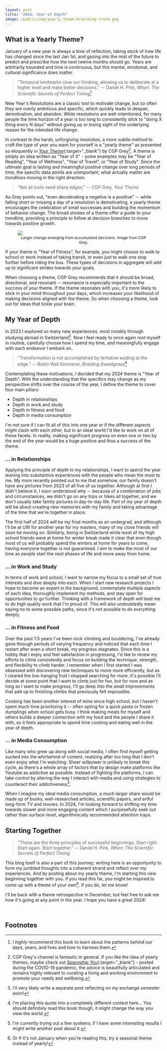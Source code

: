 ```yaml
---
layout: post
title: "2024: Year of Depth"
image: /public/img/yearly_theme-branching-trend.png
---
```


## What is a Yearly Theme?

January of a new year is always a time of reflection, taking stock of how life has changed since the last Jan 1st, and gazing into the mist of the future to predict and prescribe how the next twelve months should go. Years are arbitrarily bounded and time is continuous, but this mental, emotional, and cultural significance does matter.

> "Temporal landmarks slow our thinking, allowing us to deliberate at a higher level and make better decisions." -- Daniel H. Pink, *When: The Scientific Secrets of Perfect Timing*[^1]

New Year's Resolutions are a classic tool to motivate change, but so often they are overly ambitious and specific, which quickly leads to despair, demotivation, and abandon. 
While resolutions are well-intentioned, for many people the time horizon of a year is too long to consistently stick to "doing X thing every N days" without giving up or losing sight of the underlying reason for the intended life change.

In contrast to the harsh, unforgiving resolution, a more subtle method to craft the type of year you want for yourself is a "yearly theme" as presented so eloquently in [*Your Theme*](https://www.youtube.com/watch?v=NVGuFdX5guE){:target="_blank"} by CGP Grey[^2]. 
A theme is simply an idea written as "Year of X" - some examples may be "Year of Reading", "Year of Wellness", "Year of Travel", or "Year of Study". 
Since the ultimate goal is lasting and meaningful positive change over long periods of time, the specific data points are unimportant; what actually matter are *trendlines* moving in the right direction. 

> "Not all tools need sharp edges." -- CGP Grey, *Your Theme*

As Grey points out, "even decelerating a negative is a positive" -- while falling short or missing a day of a resolution is demotivating, a yearly theme encourages the celebration of small successes and building the momentum of behavior change.
The broad strokes of a theme offer a guide to your trendline, providing a principle to follow at decision branches to move towards positive growth. 

<figure>
    <img src="/public/img/yearly_theme-branching-trend.png" style="margin-bottom: 0; display: block; margin-left: auto; margin-right: auto;" />
    <figcaption style="font-size: 0.75rem; text-align: center;">Larger change emerging from accumulated decisions. Image from CGP Grey.</figcaption>
</figure>

If your theme is "Year of Fitness", for example, you might choose to walk to school or work instead of taking transit, or even just to walk one stop further before riding the bus. These types of decisions in aggregate will add up to significant strides towards your goals.

When choosing a theme, CGP Grey recommends that it should be broad, directional, and resonant -- resonance is especially important to the success of your theme. If the theme resonates with you, it's more likely to stick in your mind throughout your days, which increases your likelihood of making decisions aligned with the theme. So when choosing a theme, look out for ideas that tickle your brain. 


## My Year of Depth

In 2023 I explored so many new experiences, most notably through studying abroad in Switzerland[^3]. Now I feel ready to once again root myself in routine, carefully choose how I spend my time, and meaningfully engage with each endeavor I embark on. 

> "Transformation is not accomplished by tentative wading at the edge." -- Robin Wall Kimmerer, *Braiding Sweetgrass*[^4]

Contemplating these motivations, I decided that my 2024 theme is "Year of Depth". With the understanding that the specifics may change as my perspective shifts over the course of the year, I define the theme to cover four main pillars:

- Depth in relationships
- Depth in work and study
- Depth in fitness and food
- Depth in media consumption

I'm not sure if I can fit all of this into one year or if the different aspects might clash with each other, but in an ideal world I'd like to work on all of these facets. 
In reality, making significant progress on even one or two by the end of the year would be a huge positive and thus a success of the theme.

### ... in Relationships
Applying the principle of depth to my relationships, I want to spend the year leaning into substantive experiences with the people who mean the most to me. 
My mom recently pointed out to me that somehow, our family doesn't have any pictures from 2023 of all five of us together. Although at first I didn't believe it, I soon understood why -- because of a combination of jobs and circumstances, we didn't go on any trips or hikes all together, and we don't usually take family pictures in day-to-day life. Part of my year of depth will be about creating new memories with my family and taking advantage of the time that we're together in place.

The first half of 2024 will be my final months as an undergrad, and although I'll be at UW for another year for my masters, many of my close friends will soon be moving on. Similarly, being in Switzerland while most of my high school friends were at home for winter break made it clear that even though most of us will probably spend the winters at home for years to come, having everyone together is not guaranteed. I aim to make the most of our time as people start the next phases of life and move away from home.

### ... in Work and Study
In terms of work and school, I want to narrow my focus to a small set of true interests and dive deeply into each. 
When I start new research projects I hope to become an expert in the background, contemplate multiple aspects of each idea, thoroughly implement my methods, and stay open for opportunities to go further. Thinking with a framework of depth will lead me to do high quality work that I'm proud of. 
This will also undoubtedly mean saying no to some possible paths, since it's not possible to do *everything* deeply.

### ... in Fitness and Food
Over the past 1.5 years I've been rock climbing and bouldering, I've already gone through periods of varying frequency and noticed that each time I restart after even a short break, my progress stagnates. 
Since this is a hobby that I enjoy and feel satisfaction in progressing, I'd like to renew my efforts to climb consistently and focus on building the technique, strength, and flexibility to climb harder. 
I remember when I first started I was obsessed with discovering new techniques to move more efficiently, but as I cleared the low-hanging fruit I stopped searching for more. 
It's possible I'll decide at some point that I want to climb just for fun, but for now and as long as I want to make progress, I'll go deep into the small improvements that add up to finishing climbs that previously felt impossible.

Cooking has been another interest of mine since high school, but I haven't spent much time prioritizing it -- often opting for a quick pasta or frozen dumplings when school gets busy. 
I think making meals for myself and others builds a deeper connection with my food and the people I share it with, so it feels appropriate to spend time cooking and eating well in the year of depth.

### ... in Media Consumption
Like many who grew up along with social media, I often find myself getting sucked into the whirlwhind of content, realizing after too long that I don't even enjoy what I'm watching. 
Sheer willpower is unlikely to break this cycle, as there's a whole array of factors that by design make platforms like Youtube as addictive as possible. 
Instead of fighting the platforms, I can take control by altering the way I interact with media and using strategies to counteract their addictiveness[^5]. 

When I imagine my ideal media consumption, a much larger share would be made up of books, well-researched articles, scientific papers, and artful long-form TV and movies. 
In 2024, I'm looking forward to shifting my time towards slower and more engaging content which I purposefully seek out rather than surface-level, algorithmically recommended attention traps. 

## Starting Together
> "These are the three principles of successful beginnings: Start right. Start again. Start together." -- Daniel H. Pink, *When: The Scientific Secrets of Perfect Timing*

This blog itself is also a part of this journey; writing here is an opportunity to form my jumbled thoughts into a coherent strand and reflect over my experiences. 
And by posting about my yearly theme, I'm starting this new beginning together with you. If you read this far, you might be inspired to come up with a theme of your own[^6]. If you do, let me know! 

I'll be back with a theme retrospective in December, but feel free to ask me how it's going at any point in the year. I hope you have a great 2024! 


<br />

## Footnotes
[^1]: I *highly* recommend this book to learn about the patterns behind our days, years, and lives and how to harness them.
[^2]: CGP Grey's channel is fantastic in general. If you like the idea of yearly themes, maybe check out [*Spaceship You*](https://www.youtube.com/watch?v=snAhsXyO3Ck){:target="_blank"} - posted during the COVID-19 pandemic, the advice is beautifully articulated and remains highly relevant to curating a living and working environment to promote your needs and wellbeing.
[^3]: I'll very likely write a separate post reflecting on my exchange semester soon!
[^4]: I'm placing this quote into a completely different context here... You should definitely read this book though, it might change the way you view the world.
[^5]: I'm currently trying out a few systems; if I have some interesting results I might write another post about it.
[^6]: Or if it's not January when you're reading this, try a seasonal theme instead of yearly!

